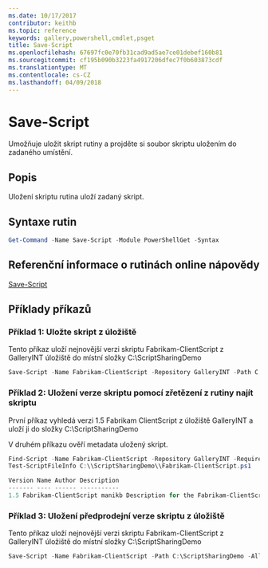 ```yaml
---
ms.date: 10/17/2017
contributor: keithb
ms.topic: reference
keywords: gallery,powershell,cmdlet,psget
title: Save-Script
ms.openlocfilehash: 67697fc0e70fb31cad9ad5ae7ce01debef160b81
ms.sourcegitcommit: cf195b090b3223fa4917206dfec7f0b603873cdf
ms.translationtype: MT
ms.contentlocale: cs-CZ
ms.lasthandoff: 04/09/2018
---
```

# <a name="save-script"></a>Save-Script

Umožňuje uložit skript rutiny a projděte si soubor skriptu uložením do zadaného umístění.

## <a name="description"></a>Popis

Uložení skriptu rutina uloží zadaný skript.

## <a name="cmdlet-syntax"></a>Syntaxe rutin

```powershell
Get-Command -Name Save-Script -Module PowerShellGet -Syntax
```
## <a name="cmdlet-online-help-reference"></a>Referenční informace o rutinách online nápovědy

[Save-Script](http://go.microsoft.com/fwlink/?LinkId=619786)

## <a name="example-commands"></a>Příklady příkazů

### <a name="example-1-save-a-script-from-a-repository"></a>Příklad 1: Uložte skript z úložiště
Tento příkaz uloží nejnovější verzi skriptu Fabrikam-ClientScript z GalleryINT úložiště do místní složky C:\ScriptSharingDemo

```powershell
Save-Script -Name Fabrikam-ClientScript -Repository GalleryINT -Path C:\ScriptSharingDemo
```

### <a name="example-2-save-a-version-of-a-script-by-piping-from-the-find-script-cmdlet"></a>Příklad 2: Uložení verze skriptu pomocí zřetězení z rutiny najít skriptu

První příkaz vyhledá verzi 1.5 Fabrikam ClientScript z úložiště GalleryINT a uloží ji do složky C:\ScriptSharingDemo

V druhém příkazu ověří metadata uložený skript.

```powershell
Find-Script -Name Fabrikam-ClientScript -Repository GalleryINT -RequiredVersion 1.5 | Save-Script -Path C:\\ScriptSharingDemo
Test-ScriptFileInfo C:\\ScriptSharingDemo\\Fabrikam-ClientScript.ps1

Version Name Author Description
------- ---- ------ -----------
1.5 Fabrikam-ClientScript manikb Description for the Fabrikam-ClientScript script
```

### <a name="example-3-save-a-prerelease-version-of-a-script-from-a-repository"></a>Příklad 3: Uložení předprodejní verze skriptu z úložiště
Tento příkaz uloží nejnovější verzi skriptu Fabrikam-ClientScript z GalleryINT úložiště do místní složky C:\ScriptSharingDemo

```powershell
Save-Script -Name Fabrikam-ClientScript -Path C:\ScriptSharingDemo -AllowPrerelease
```